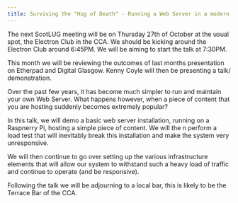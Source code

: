 ```yaml
---
title: Surviving the "Hug of Death" - Running a Web Server in a modern environment
---
```


The next ScotLUG meeting will be on Thursday 27th of October at the usual spot, the Electron Club in the CCA. We should be kicking around the Electron Club around 6:45PM. We will be aiming to start the talk at 7:30PM.

This month we will be reviewing the outcomes of last months presentation on Etherpad and Digital Glasgow.  Kenny Coyle will then be presenting a talk/ demonstration.

Over the past few years, it has become much simpler to run and maintain your own Web Server. What happens however, when a piece of content that you are hosting suddenly becomes extremely popular?

In this talk, we will demo a basic web server installation, running on a Raspnerry Pi, hosting a simple piece of content. We will the
n perform a load test that will inevitably break this installation and make the system very unresponsive.

We will then continue to go over setting up the various infrastructure elements that will allow our system to withstand such a heavy
load of traffic and continue to operate (and be responsive).

Following the talk we will be adjourning to a local bar, this is likely to be the Terrace Bar of the CCA.
